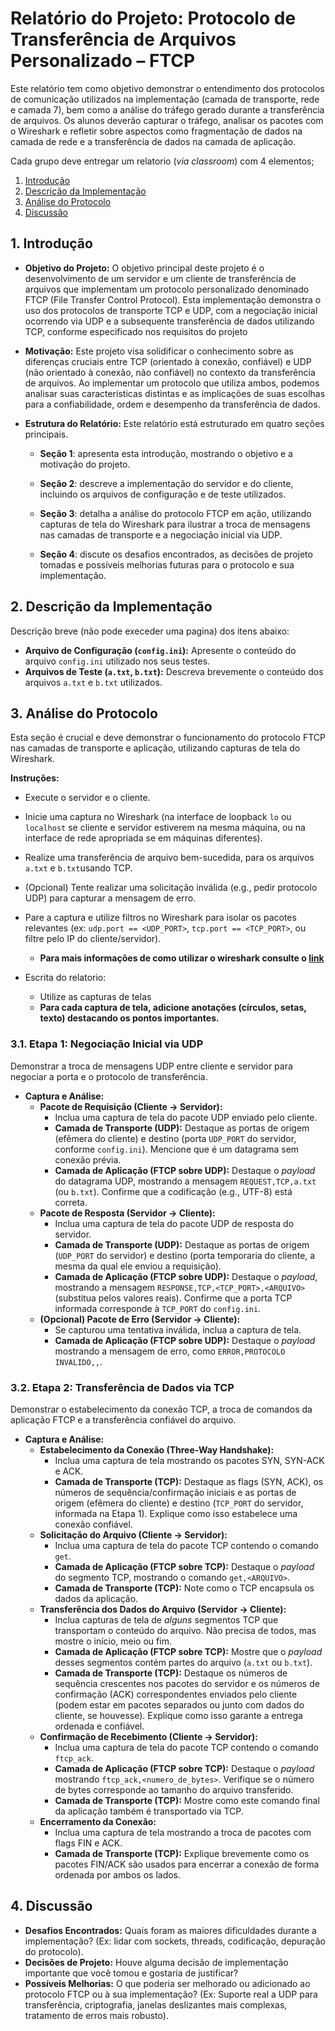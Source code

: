 # Relatório do Projeto: Protocolo de Transferência de Arquivos Personalizado – FTCP

Este relatório tem como objetivo demonstrar o entendimento dos protocolos de comunicação utilizados na implementação (camada de transporte, rede e camada 7), bem como a análise do tráfego gerado durante a transferência de arquivos. Os alunos deverão capturar o tráfego, analisar os pacotes com o Wireshark e refletir sobre aspectos como fragmentação de dados na camada de rede e a transferência de dados na camada de aplicação.

Cada grupo deve entregar um relatorio (*via classroom*) com 4 elementos;

1. [Introdução](#1-introdução)
2. [Descrição da Implementação](#2-descrição-da-implementação)
3. [Análise do Protocolo](#3-análise-do-protocolo)
4. [Discussão](#4-discussão)

## 1. Introdução

*   **Objetivo do Projeto:** O objetivo principal deste projeto é o desenvolvimento de um servidor e um cliente de transferência de arquivos que implementam um protocolo personalizado denominado FTCP (File Transfer Control Protocol). Esta implementação demonstra o uso dos protocolos de transporte TCP e UDP, com a negociação inicial ocorrendo via UDP e a subsequente transferência de dados utilizando TCP, conforme especificado nos requisitos do projeto

*   **Motivação:** Este projeto visa solidificar o conhecimento sobre as diferenças cruciais entre TCP (orientado à conexão, confiável) e UDP (não orientado à conexão, não confiável) no contexto da transferência de arquivos. Ao implementar um protocolo que utiliza ambos, podemos analisar suas características distintas e as implicações de suas escolhas para a confiabilidade, ordem e desempenho da transferência de dados.

*   **Estrutura do Relatório:** Este relatório está estruturado em quatro seções principais. 

    * **Seção 1**: apresenta esta introdução, mostrando o objetivo e a motivação do projeto. 
    
    * **Seção 2**: descreve a implementação do servidor e do cliente, incluindo os arquivos de configuração e de teste utilizados. 
    
    * **Seção 3**: detalha a análise do protocolo FTCP em ação, utilizando capturas de tela do Wireshark para ilustrar a troca de mensagens nas camadas de transporte e a negociação inicial via UDP. 
    
    * **Seção 4**: discute os desafios encontrados, as decisões de projeto tomadas e possíveis melhorias futuras para o protocolo e sua implementação.

## 2. Descrição da Implementação

Descrição breve (não pode execeder uma pagina) dos itens abaixo:

*   **Arquivo de Configuração (`config.ini`):** Apresente o conteúdo do arquivo `config.ini` utilizado nos seus testes.
*   **Arquivos de Teste (`a.txt`, `b.txt`):** Descreva brevemente o conteúdo dos arquivos `a.txt` e `b.txt` utilizados.

## 3. Análise do Protocolo

Esta seção é crucial e deve demonstrar o funcionamento do protocolo FTCP nas camadas de transporte e aplicação, utilizando capturas de tela do Wireshark.

**Instruções:**
*   Execute o servidor e o cliente.
*   Inicie uma captura no Wireshark (na interface de loopback `lo` ou `localhost` se cliente e servidor estiverem na mesma máquina, ou na interface de rede apropriada se em máquinas diferentes).
*   Realize uma transferência de arquivo bem-sucedida, para os arquivos `a.txt` e `b.txt`usando TCP.
*   (Opcional) Tente realizar uma solicitação inválida (e.g., pedir protocolo UDP) para capturar a mensagem de erro.
*   Pare a captura e utilize filtros no Wireshark para isolar os pacotes relevantes (ex: `udp.port == <UDP_PORT>`, `tcp.port == <TCP_PORT>`, ou filtre pelo IP do cliente/servidor).
    *   **Para mais informações de como utilizar o wireshark consulte o [link](./wireshark_tutorial.md)**

* Escrita do relatorio:
  * Utilize as capturas de telas
  *   **Para cada captura de tela, adicione anotações (círculos, setas, texto) destacando os pontos importantes.**

### 3.1. Etapa 1: Negociação Inicial via UDP

Demonstrar a troca de mensagens UDP entre cliente e servidor para negociar a porta e o protocolo de transferência.
*   **Captura e Análise:**
    *   **Pacote de Requisição (Cliente -> Servidor):**
        *   Inclua uma captura de tela do pacote UDP enviado pelo cliente.
        *   **Camada de Transporte (UDP):** Destaque as portas de origem (efêmera do cliente) e destino (porta `UDP_PORT` do servidor, conforme `config.ini`). Mencione que é um datagrama sem conexão prévia.
        *   **Camada de Aplicação (FTCP sobre UDP):** Destaque o *payload* do datagrama UDP, mostrando a mensagem `REQUEST,TCP,a.txt` (ou `b.txt`). Confirme que a codificação (e.g., UTF-8) está correta.
    *   **Pacote de Resposta (Servidor -> Cliente):**
        *   Inclua uma captura de tela do pacote UDP de resposta do servidor.
        *   **Camada de Transporte (UDP):** Destaque as portas de origem (`UDP_PORT` do servidor) e destino (porta temporaria do cliente, a mesma da qual ele enviou a requisição).
        *   **Camada de Aplicação (FTCP sobre UDP):** Destaque o *payload*, mostrando a mensagem `RESPONSE,TCP,<TCP_PORT>,<ARQUIVO>` (substitua pelos valores reais). Confirme que a porta TCP informada corresponde à `TCP_PORT` do `config.ini`.
    *   **(Opcional) Pacote de Erro (Servidor -> Cliente):**
        *   Se capturou uma tentativa inválida, inclua a captura de tela.
        *   **Camada de Aplicação (FTCP sobre UDP):** Destaque o *payload* mostrando a mensagem de erro, como `ERROR,PROTOCOLO INVALIDO,,`.

### 3.2. Etapa 2: Transferência de Dados via TCP

Demonstrar o estabelecimento da conexão TCP, a troca de comandos da aplicação FTCP e a transferência confiável do arquivo.

*   **Captura e Análise:**
    *   **Estabelecimento da Conexão (Three-Way Handshake):**
        *   Inclua uma captura de tela mostrando os pacotes SYN, SYN-ACK e ACK.
        *   **Camada de Transporte (TCP):** Destaque as flags (SYN, ACK), os números de sequência/confirmação iniciais e as portas de origem (efêmera do cliente) e destino (`TCP_PORT` do servidor, informada na Etapa 1). Explique como isso estabelece uma conexão confiável.
    *   **Solicitação do Arquivo (Cliente -> Servidor):**
        *   Inclua uma captura de tela do pacote TCP contendo o comando `get`.
        *   **Camada de Aplicação (FTCP sobre TCP):** Destaque o *payload* do segmento TCP, mostrando o comando `get,<ARQUIVO>`.
        *   **Camada de Transporte (TCP):** Note como o TCP encapsula os dados da aplicação.
    *   **Transferência dos Dados do Arquivo (Servidor -> Cliente):**
        *   Inclua capturas de tela de *alguns* segmentos TCP que transportam o conteúdo do arquivo. Não precisa de todos, mas mostre o início, meio ou fim.
        *   **Camada de Aplicação (FTCP sobre TCP):** Mostre que o *payload* desses segmentos contém partes do arquivo (`a.txt` ou `b.txt`).
        *   **Camada de Transporte (TCP):** Destaque os números de sequência crescentes nos pacotes do servidor e os números de confirmação (ACK) correspondentes enviados pelo cliente (podem estar em pacotes separados ou junto com dados do cliente, se houvesse). Explique como isso garante a entrega ordenada e confiável.
    *   **Confirmação de Recebimento (Cliente -> Servidor):**
        *   Inclua uma captura de tela do pacote TCP contendo o comando `ftcp_ack`.
        *   **Camada de Aplicação (FTCP sobre TCP):** Destaque o *payload* mostrando `ftcp_ack,<numero_de_bytes>`. Verifique se o número de bytes corresponde ao tamanho do arquivo transferido.
        *   **Camada de Transporte (TCP):** Mostre como este comando final da aplicação também é transportado via TCP.
    *   **Encerramento da Conexão:**
        *   Inclua uma captura de tela mostrando a troca de pacotes com flags FIN e ACK.
        *   **Camada de Transporte (TCP):** Explique brevemente como os pacotes FIN/ACK são usados para encerrar a conexão de forma ordenada por ambos os lados.

## 4. Discussão

*   **Desafios Encontrados:** Quais foram as maiores dificuldades durante a implementação? (Ex: lidar com sockets, threads, codificação, depuração do protocolo).
*   **Decisões de Projeto:** Houve alguma decisão de implementação importante que você tomou e gostaria de justificar?
*   **Possíveis Melhorias:** O que poderia ser melhorado ou adicionado ao protocolo FTCP ou à sua implementação? (Ex: Suporte real a UDP para transferência, criptografia, janelas deslizantes mais complexas, tratamento de erros mais robusto).


